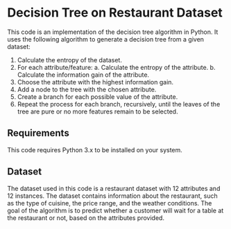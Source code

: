 # Decision Tree on Restaurant Dataset
This code is an implementation of the decision tree algorithm in Python. It uses the following algorithm to generate a decision tree from a given dataset:

1. Calculate the entropy of the dataset.
2. For each attribute/feature:
a. Calculate the entropy of the attribute.
b. Calculate the information gain of the attribute.
3. Choose the attribute with the highest information gain.
4. Add a node to the tree with the chosen attribute.
5. Create a branch for each possible value of the attribute.
6. Repeat the process for each branch, recursively, until the leaves of the tree are pure or no more features remain to be selected.
## Requirements
This code requires Python 3.x to be installed on your system.
## Dataset
The dataset used in this code is a restaurant dataset with 12 attributes and 12 instances. The dataset contains information about the restaurant, such as the type of cuisine, the price range, and the weather conditions. The goal of the algorithm is to predict whether a customer will wait for a table at the restaurant or not, based on the attributes provided.